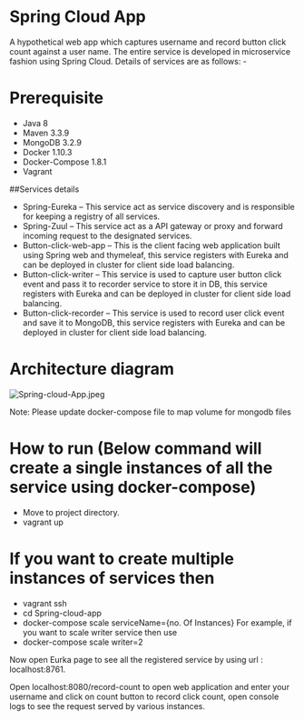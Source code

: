 # Spring Cloud App
A hypothetical web app which captures username and record button click count against a user name. The entire service is developed in microservice fashion using Spring Cloud. Details of services are as follows: - 

# Prerequisite
- Java 8
- Maven 3.3.9
- MongoDB 3.2.9
- Docker 1.10.3
- Docker-Compose 1.8.1
- Vagrant 

##Services details

- Spring-Eureka – This service act as service discovery and is responsible for keeping a registry of all services.
- Spring-Zuul – This service act as a API gateway or proxy and forward incoming request to the designated services.
- Button-click-web-app – This is the client facing web application built using Spring web and thymeleaf, this service   registers with Eureka and can be deployed in cluster for client side load balancing.
- Button-click-writer – This service is used to capture user button click event and pass it to recorder service to store it in DB, this service registers with Eureka and can be deployed in cluster for client side load balancing.
- Button-click-recorder – This service is used to record user click event and save it to MongoDB, this service registers with Eureka and can be deployed in cluster for client side load balancing.

# Architecture diagram
![Spring-cloud-App.jpeg](https://www.dropbox.com/s/9udbcv3nmhvzifh/Spring-cloud-App.jpeg?dl=0&raw=1)

Note: Please update docker-compose file to map volume for mongodb files 

# How to run (Below command will create a single instances of all the service using docker-compose)

- Move to project directory.
- vagrant up

# If you want to create multiple instances of services then

- vagrant ssh
- cd Spring-cloud-app
- docker-compose scale serviceName={no. Of Instances}
For example, if you want to scale writer service then use
- docker-compose scale writer=2

Now open Eurka page to see all the registered service by using url : localhost:8761.

Open localhost:8080/record-count to open web application and enter your username and click on count button to record click count, open console logs to see the request served by various instances.


